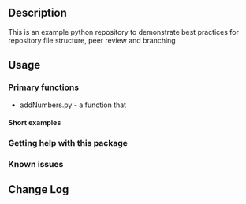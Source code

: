 <!-- ****** Description ****** -->
Description
-----
This is an example python repository to demonstrate best practices for repository file structure, peer review and branching

<!-- ****** Usage ****** -->
Usage
-----

### Primary functions

* addNumbers.py - a function that 

#### Short examples

### Getting help with this package

### Known issues

<!-- ****** Change Log ****** -->
Change Log
----------
